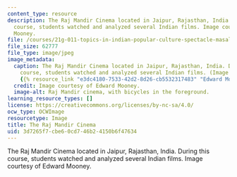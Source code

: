 ```yaml
---
content_type: resource
description: The Raj Mandir Cinema located in Jaipur, Rajasthan, India. During this
  course, students watched and analyzed several Indian films. Image courtesy of Edward
  Mooney.
file: /courses/21g-011-topics-in-indian-popular-culture-spectacle-masala-and-genre-fall-2006/3d7265f7cbe60cd746b24150b6f47634_21g-011f06.jpg
file_size: 62777
file_type: image/jpeg
image_metadata:
  caption: The Raj Mandir Cinema located in Jaipur, Rajasthan, India. During this
    course, students watched and analyzed several Indian films. (Image courtesy of
    {{% resource_link "e3dc4180-7533-42d2-8d26-cb5532317483" "Edward Mooney" %}}.)
  credit: Image courtesy of Edward Mooney.
  image-alt: Raj Mandir cinema, with bicycles in the foreground.
learning_resource_types: []
license: https://creativecommons.org/licenses/by-nc-sa/4.0/
ocw_type: OCWImage
resourcetype: Image
title: The Raj Mandir Cinema
uid: 3d7265f7-cbe6-0cd7-46b2-4150b6f47634
---
```

The Raj Mandir Cinema located in Jaipur, Rajasthan, India. During this course, students watched and analyzed several Indian films. Image courtesy of Edward Mooney.